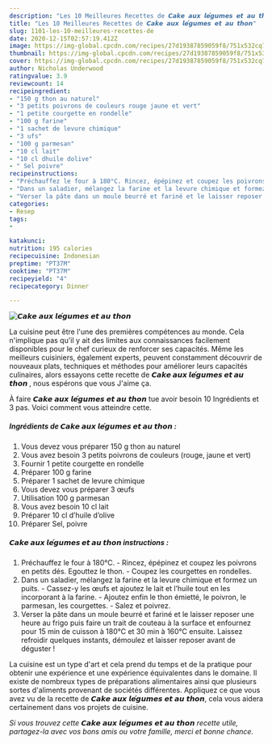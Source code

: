 ```yaml
---
description: "Les 10 Meilleures Recettes de 𝘾𝙖𝙠𝙚 𝙖𝙪𝙭 𝙡𝙚́𝙜𝙪𝙢𝙚𝙨 𝙚𝙩 𝙖𝙪 𝙩𝙝𝙤𝙣"
title: "Les 10 Meilleures Recettes de 𝘾𝙖𝙠𝙚 𝙖𝙪𝙭 𝙡𝙚́𝙜𝙪𝙢𝙚𝙨 𝙚𝙩 𝙖𝙪 𝙩𝙝𝙤𝙣"
slug: 1101-les-10-meilleures-recettes-de
date: 2020-12-15T02:57:19.412Z
image: https://img-global.cpcdn.com/recipes/27d19387859059f8/751x532cq70/𝘾𝙖𝙠𝙚-𝙖𝙪𝙭-𝙡𝙚́𝙜𝙪𝙢𝙚𝙨-𝙚𝙩-𝙖𝙪-𝙩𝙝𝙤𝙣-photo-principale-de-la-recette.jpg
thumbnail: https://img-global.cpcdn.com/recipes/27d19387859059f8/751x532cq70/𝘾𝙖𝙠𝙚-𝙖𝙪𝙭-𝙡𝙚́𝙜𝙪𝙢𝙚𝙨-𝙚𝙩-𝙖𝙪-𝙩𝙝𝙤𝙣-photo-principale-de-la-recette.jpg
cover: https://img-global.cpcdn.com/recipes/27d19387859059f8/751x532cq70/𝘾𝙖𝙠𝙚-𝙖𝙪𝙭-𝙡𝙚́𝙜𝙪𝙢𝙚𝙨-𝙚𝙩-𝙖𝙪-𝙩𝙝𝙤𝙣-photo-principale-de-la-recette.jpg
author: Nicholas Underwood
ratingvalue: 3.9
reviewcount: 14
recipeingredient:
- "150 g thon au naturel"
- "3 petits poivrons de couleurs rouge jaune et vert"
- "1 petite courgette en rondelle"
- "100 g farine"
- "1 sachet de levure chimique"
- "3 ufs"
- "100 g parmesan"
- "10 cl lait"
- "10 cl dhuile dolive"
- " Sel poivre"
recipeinstructions:
- "Préchauffez le four à 180°C. Rincez, épépinez et coupez les poivrons en petits dés. Egouttez le thon. Coupez les courgettes en rondelles."
- "Dans un saladier, mélangez la farine et la levure chimique et formez un puits. Cassez-y les œufs et ajoutez le lait et l’huile tout en les incorporant à la farine. Ajoutez enfin le thon émietté, le poivron, le parmesan, les courgettes.  Salez et poivrez."
- "Verser la pâte dans un moule beurré et fariné et le laisser reposer une heure au frigo puis faire un trait de couteau à la surface et enfournez pour 15 min de cuisson à 180°C et 30 min à 160°C ensuite. Laissez refroidir quelques instants, démoulez et laisser reposer avant de déguster !"
categories:
- Resep
tags:
- 

katakunci:  
nutrition: 195 calories
recipecuisine: Indonesian
preptime: "PT37M"
cooktime: "PT37M"
recipeyield: "4"
recipecategory: Dinner

---
```



![𝘾𝙖𝙠𝙚 𝙖𝙪𝙭 𝙡𝙚́𝙜𝙪𝙢𝙚𝙨 𝙚𝙩 𝙖𝙪 𝙩𝙝𝙤𝙣](https://img-global.cpcdn.com/recipes/27d19387859059f8/751x532cq70/𝘾𝙖𝙠𝙚-𝙖𝙪𝙭-𝙡𝙚́𝙜𝙪𝙢𝙚𝙨-𝙚𝙩-𝙖𝙪-𝙩𝙝𝙤𝙣-photo-principale-de-la-recette.jpg)

La cuisine peut être l'une des premières compétences au monde. Cela n'implique pas qu'il y ait des limites aux connaissances facilement disponibles pour le chef curieux de renforcer ses capacités. Même les meilleurs cuisiniers, également experts, peuvent constamment découvrir de nouveaux plats, techniques et méthodes pour améliorer leurs capacités culinaires, alors essayons cette recette de <strong> 𝘾𝙖𝙠𝙚 𝙖𝙪𝙭 𝙡𝙚́𝙜𝙪𝙢𝙚𝙨 𝙚𝙩 𝙖𝙪 𝙩𝙝𝙤𝙣 </strong>, nous espérons que vous J'aime ça.

<!--inarticleads1-->

À faire 𝘾𝙖𝙠𝙚 𝙖𝙪𝙭 𝙡𝙚́𝙜𝙪𝙢𝙚𝙨 𝙚𝙩 𝙖𝙪 𝙩𝙝𝙤𝙣 tue avoir besoin 10 Ingrédients et 3 pas. Voici comment vous atteindre cette.

##### Ingrédients de 𝘾𝙖𝙠𝙚 𝙖𝙪𝙭 𝙡𝙚́𝙜𝙪𝙢𝙚𝙨 𝙚𝙩 𝙖𝙪 𝙩𝙝𝙤𝙣 :

1. Vous devez vous préparer 150 g thon au naturel
1. Vous avez besoin 3 petits poivrons de couleurs (rouge, jaune et vert)
1. Fournir 1 petite courgette en rondelle
1. Préparer 100 g farine
1. Préparer 1 sachet de levure chimique
1. Vous devez vous préparer 3 œufs
1. Utilisation 100 g parmesan
1. Vous avez besoin 10 cl lait
1. Préparer 10 cl d’huile d’olive
1. Préparer  Sel, poivre




<!--inarticleads2-->

##### 𝘾𝙖𝙠𝙚 𝙖𝙪𝙭 𝙡𝙚́𝙜𝙪𝙢𝙚𝙨 𝙚𝙩 𝙖𝙪 𝙩𝙝𝙤𝙣 instructions :

1. Préchauffez le four à 180°C. - Rincez, épépinez et coupez les poivrons en petits dés. Egouttez le thon. - Coupez les courgettes en rondelles.
1. Dans un saladier, mélangez la farine et la levure chimique et formez un puits. - Cassez-y les œufs et ajoutez le lait et l’huile tout en les incorporant à la farine. - Ajoutez enfin le thon émietté, le poivron, le parmesan, les courgettes.  - Salez et poivrez.
1. Verser la pâte dans un moule beurré et fariné et le laisser reposer une heure au frigo puis faire un trait de couteau à la surface et enfournez pour 15 min de cuisson à 180°C et 30 min à 160°C ensuite. Laissez refroidir quelques instants, démoulez et laisser reposer avant de déguster !




<!--inarticleads1-->

<p>
La cuisine est un type d'art et cela prend du temps et de la pratique pour obtenir une expérience et une expérience équivalentes dans le domaine. Il existe de nombreux types de préparations alimentaires ainsi que plusieurs sortes d'aliments provenant de sociétés différentes. Appliquez ce que vous avez vu de la recette de 𝘾𝙖𝙠𝙚 𝙖𝙪𝙭 𝙡𝙚́𝙜𝙪𝙢𝙚𝙨 𝙚𝙩 𝙖𝙪 𝙩𝙝𝙤𝙣, cela vous aidera certainement dans vos projets de cuisine.
</p>

<p>
<i>Si vous trouvez cette 𝘾𝙖𝙠𝙚 𝙖𝙪𝙭 𝙡𝙚́𝙜𝙪𝙢𝙚𝙨 𝙚𝙩 𝙖𝙪 𝙩𝙝𝙤𝙣 recette utile, partagez-la avec vos bons amis ou votre famille, merci et bonne chance.</i>
</p>
